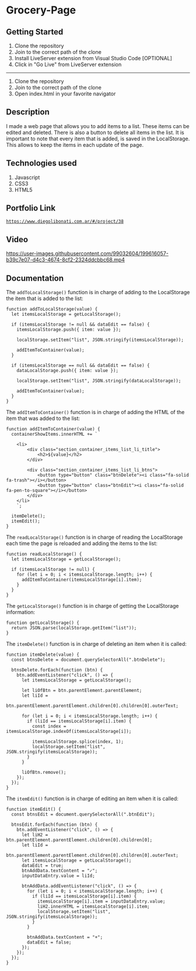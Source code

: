 # Grocery-Page

## Getting Started

1. Clone the repository
2. Join to the correct path of the clone
3. Install LiveServer extension from Visual Studio Code [OPTIONAL]
4. Click in "Go Live" from LiveServer extension

---

1. Clone the repository
2. Join to the correct path of the clone
3. Open index.html in your favorite navigator

## Description

I made a web page that allows you to add items to a list. These items can be edited and deleted. There is also a button to delete all items in the list. It is important to note that every item that is added, is saved in the LocalStorage. This allows to keep the items in each update of the page.

## Technologies used

1. Javascript
2. CSS3
3. HTML5

## Portfolio Link

[`https://www.diegolibonati.com.ar/#/project/38`](https://www.diegolibonati.com.ar/#/project/38)

## Video

https://user-images.githubusercontent.com/99032604/199616057-b39c7e07-d4c3-4674-8cf2-2324ddcbbc68.mp4

## Documentation

The `addToLocalStorage()` function is in charge of adding to the LocalStorage the item that is added to the list:

```
function addToLocalStorage(value) {
  let itemsLocalStorage = getLocalStorage();

  if (itemsLocalStorage != null && dataEdit == false) {
    itemsLocalStorage.push({ item: value });

    localStorage.setItem("list", JSON.stringify(itemsLocalStorage));

    addItemToContainer(value);
  }

  if (itemsLocalStorage == null && dataEdit == false) {
    dataLocalStorage.push({ item: value });

    localStorage.setItem("list", JSON.stringify(dataLocalStorage));

    addItemToContainer(value);
  }
}
```

The `addItemToContainer()` function is in charge of adding the HTML of the item that was added to the list:

```
function addItemToContainer(value) {
  containerShowItems.innerHTML += `

    <li>
        <div class="section_container_items_list_li_title">
            <h2>${value}</h2>
        </div>

        <div class="section_container_items_list_li_btns">
            <button type="button" class="btnDelete"><i class="fa-solid fa-trash"></i></button>
            <button type="button" class="btnEdit"><i class="fa-solid fa-pen-to-square"></i></button>
        </div>
    </li>
    `;

  itemDelete();
  itemEdit();
}
```

The `readLocalStorage()` function is in charge of reading the LocalStorage each time the page is reloaded and adding the items to the list:

```
function readLocalStorage() {
  let itemsLocalStorage = getLocalStorage();

  if (itemsLocalStorage != null) {
    for (let i = 0; i < itemsLocalStorage.length; i++) {
      addItemToContainer(itemsLocalStorage[i].item);
    }
  }
}
```

The `getLocalStorage()` function is in charge of getting the LocalStorage information:

```
function getLocalStorage() {
  return JSON.parse(localStorage.getItem("list"));
}
```

The `itemDelete()` function is in charge of deleting an item when it is called:

```
function itemDelete(value) {
  const btnsDelete = document.querySelectorAll(".btnDelete");

  btnsDelete.forEach(function (btn) {
    btn.addEventListener("click", () => {
      let itemsLocalStorage = getLocalStorage();

      let liOfBtn = btn.parentElement.parentElement;
      let liId =
        btn.parentElement.parentElement.children[0].children[0].outerText;

      for (let i = 0; i < itemsLocalStorage.length; i++) {
        if (liId == itemsLocalStorage[i].item) {
          const index = itemsLocalStorage.indexOf(itemsLocalStorage[i]);

          itemsLocalStorage.splice(index, 1);
          localStorage.setItem("list", JSON.stringify(itemsLocalStorage));
        }
      }

      liOfBtn.remove();
    });
  });
}
```

The `itemEdit()` function is in charge of editing an item when it is called:

```
function itemEdit() {
  const btnsEdit = document.querySelectorAll(".btnEdit");

  btnsEdit.forEach(function (btn) {
    btn.addEventListener("click", () => {
      let liH2 = btn.parentElement.parentElement.children[0].children[0];
      let liId =
        btn.parentElement.parentElement.children[0].children[0].outerText;
      let itemsLocalStorage = getLocalStorage();
      dataEdit = true;
      btnAddData.textContent = "✓";
      inputDataEntry.value = liId;

      btnAddData.addEventListener("click", () => {
        for (let i = 0; i < itemsLocalStorage.length; i++) {
          if (liId == itemsLocalStorage[i].item) {
            itemsLocalStorage[i].item = inputDataEntry.value;
            liH2.innerHTML = itemsLocalStorage[i].item;
            localStorage.setItem("list", JSON.stringify(itemsLocalStorage));
          }
        }

        btnAddData.textContent = "+";
        dataEdit = false;
      });
    });
  });
}
```

